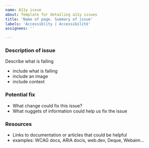 ```yaml
---
name: A11y issue
about: Template for detailing a11y issues
title: 'Name of page. Summary of issue'
labels: 'Accessiblity | Accessibilité'
assignees: ''

---
```


### Description of issue

Describe what is failing
- include what is failing
- include an image
- include context

### Potential fix

- What change could fix this issue?
- What nuggets of information could help us fix the issue

### Resources
- Links to documentation or articles that could be helpful
- examples: WCAG docs, ARIA docis, web.dev, Deque, Webaim...
